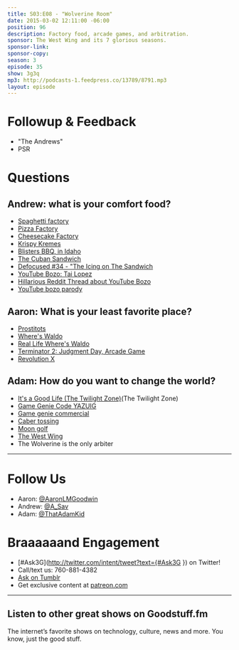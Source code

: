 ```yaml
---
title: S03:E08 - "Wolverine Room"
date: 2015-03-02 12:11:00 -06:00
position: 96
description: Factory food, arcade games, and arbitration.
sponsor: The West Wing and its 7 glorious seasons.
sponsor-link: 
sponsor-copy: 
season: 3
episode: 35
show: 3g3q
mp3: http://podcasts-1.feedpress.co/13789/8791.mp3
layout: episode
---
```


# Followup & Feedback
- "The Andrews"
- PSR

# Questions

## Andrew: what is your comfort food?
- [Spaghetti factory](http://www.osf.com/)
- [Pizza Factory](http://pizzafactory.com/)
- [Cheesecake Factory](http://www.thecheesecakefactory.com/)
- [Krispy Kremes](http://www.krispykreme.com/)
- [Blisters BBQ, in Idaho](https://www.facebook.com/blistersbbq)
- [The Cuban Sandwich](http://en.wikipedia.org/wiki/Cuban_sandwich)
- [Defocused #34 - "The Icing on The Sandwich](http://defocused.co/defocused/ep-34-the-icing-on-the-sandwich.html)
- [YouTube Bozo: Tai Lopez](https://www.youtube.com/user/tailopezofficial/featured?spfreload=10)
- [Hillarious Reddit Thread about YouTube Bozo](http://www.reddit.com/r/OutOfTheLoop/comments/2v93u7/who_is_this_guy_that_just_bought_a_new/)
- [YouTube bozo parody](http://youtu.be/z5Jxe3XHCEk)

## Aaron: What is your least favorite place?
- [Prostitots](http://www.urbandictionary.com/define.php?term=Prostitot)
- [Where's Waldo](http://en.wikipedia.org/wiki/Where's_Wally%3F)
- [Real Life Where's Waldo](http://imgur.com/a/Mi9p7)
- [Terminator 2: Judgment Day, Arcade Game](http://en.wikipedia.org/wiki/Terminator_2:_Judgment_Day_(arcade_game))
- [Revolution X](http://en.wikipedia.org/wiki/Revolution_X)

## Adam: How do you want to change the world?
- [It's a Good Life (The Twilight Zone)](http://en.wikipedia.org/wiki/It's_a_Good_Life_(The_Twilight_Zone))(The Twilight Zone)
- [Game Genie Code YAZUIG](http://www.gamegenie.com/cheats/gamegenie/nes/super_mario_bros.html)
- [Game genie commercial](http://www.youtube.com/watch?v=kiu4DymYjX8)
- [Caber tossing](http://en.wikipedia.org/wiki/Caber_toss)
- [Moon golf](http://www.moongolfclub.com/)
- [The West Wing](http://www.imdb.com/title/tt0200276/)
- The Wolverine is the only arbiter

***

# Follow Us

* Aaron: [@AaronLMGoodwin](http://twitter.com/aaronlmgoodwin)
* Andrew: [@A_Sav](http://twitter.com/a_sav)
* Adam: [@ThatAdamKid](http://twitter.com/thatadamkid)

# Braaaaaand Engagement

* [#Ask3G](http://twitter.com/intent/tweet?text={#Ask3G }) on Twitter!
* Call/text us: 760-881-4382
* [Ask on Tumblr](http://3g3q.co/ask)
* Get exclusive content at [patreon.com](http://www.patreon.com/3g3q)

---

## Listen to other great shows on Goodstuff.fm

The internet’s favorite shows on technology, culture, news and more. You know, just the good stuff.
